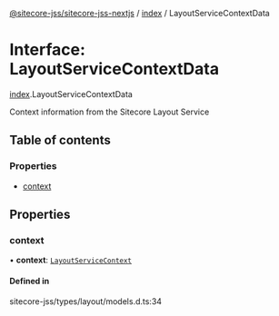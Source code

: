 [@sitecore-jss/sitecore-jss-nextjs](../README.md) / [index](../modules/index.md) / LayoutServiceContextData

# Interface: LayoutServiceContextData

[index](../modules/index.md).LayoutServiceContextData

Context information from the Sitecore Layout Service

## Table of contents

### Properties

- [context](index.LayoutServiceContextData.md#context)

## Properties

### context

• **context**: [`LayoutServiceContext`](index.LayoutServiceContext.md)

#### Defined in

sitecore-jss/types/layout/models.d.ts:34
